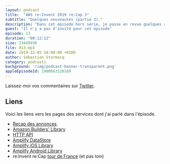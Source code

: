 ```yaml
---
layout: podcast
title:  "AWS re:Invent 2019 re:Cap 3"
subtitle: "Quelques nouveautés (partie 3)."
description: "Dans cet épisode hors série, je passe en revue quelques annonces faites lors de la troisième journée de re:Invent. Nous parlons de HTTP API, Amplify DataStore et Amazon Builders' Library."
guest: "Il n'y a pas d'invité pour cet épisode"
episode: 13
duration: "00:12:12"
size: 23449936 
file: 013.mp3  
date: 2019-12-05 18:00:00 +0100
author: Sébastien Stormacq
category: podcasts
background: '/img/podcast-banner-transparent.png'
appleEpisodeId: 1000663120160
---
```


Laissez-moi vos commentaires sur [Twitter](https://twitter.com/sebsto).

## Liens

Voici les liens vers les pages des services dont j'ai parlé dans l'épisode.

- [Recap des annonces](https://aws.amazon.com/blogs/aws/aws-launches-previews-at-reinvent-2019-wednesday-december-4th/).
- [Amazon Builders' Library](https://aws.amazon.com/blogs/aws/check-out-the-amazon-builders-library-this-is-how-we-do-it/)
- [HTTP API](https://aws.amazon.com/blogs/compute/announcing-http-apis-for-amazon-api-gateway/)
- [Amplify DataStore](https://aws.amazon.com/blogs/aws/amplify-datastore-simplify-development-of-offline-apps-with-graphql/)
- [Amplify iOS Library](https://aws-amplify.github.io/docs/ios/start)
- [Amplify Android Library](https://aws-amplify.github.io/docs/android/start)
- re:Invent re:Cap [tour de France](https://aws.amazon.com/fr/blogs/france/reinvent-2019-recap-tour/) (et pas loin)